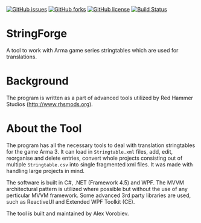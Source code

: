[![GitHub issues](https://img.shields.io/github/issues/ajvorobiev/StringForge.svg?style=plastic)](https://github.com/ajvorobiev/StringForge/issues)
[![GitHub forks](https://img.shields.io/github/forks/ajvorobiev/StringForge.svg?style=plastic)](https://github.com/ajvorobiev/StringForge/network)
[![GitHub license](https://img.shields.io/badge/license-MIT-blue.svg?style=plastic)](https://raw.githubusercontent.com/ajvorobiev/StringForge/master/LICENSE)
[![Build Status](http://jenkins.rhsmods.org/job/StringForge/badge/icon)](http://jenkins.rhsmods.org/job/StringForge/)

# StringForge
A tool to work with Arma game series stringtables which are used for translations.

# Background
The program is written as a part of advanced tools utilized by Red Hammer Studios (http://www.rhsmods.org).

# About the Tool
The program has all the necessary tools to deal with translation stringtables for the game Arma 3. It can load in `Stringtable.xml` files, add, edit, reorganise and delete entries, convert whole projects consisting out of multiple `Stringtable.csv` into single fragmented xml files. It was made with handling large projects in mind.

The software is built in C#, .NET (Framework 4.5) and WPF. The MVVM architectural pattern is utilized where possible but without the use of any perticular MVVM framework. Some advanced 3rd party libraries are used, such as ReactiveUI and Extended WPF Toolkit (CE).

The tool is built and maintained by Alex Vorobiev.